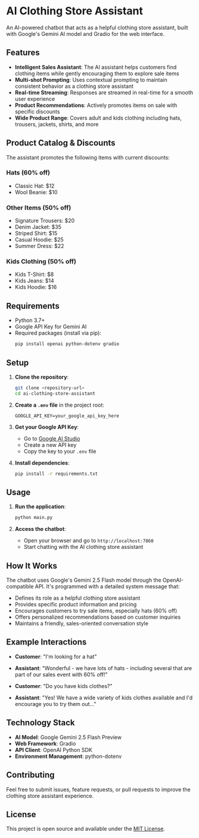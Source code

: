 # AI Clothing Store Assistant

An AI-powered chatbot that acts as a helpful clothing store assistant, built with Google's Gemini AI model and Gradio for the web interface.

## Features

- **Intelligent Sales Assistant**: The AI assistant helps customers find clothing items while gently encouraging them to explore sale items
- **Multi-shot Prompting**: Uses contextual prompting to maintain consistent behavior as a clothing store assistant
- **Real-time Streaming**: Responses are streamed in real-time for a smooth user experience
- **Product Recommendations**: Actively promotes items on sale with specific discounts
- **Wide Product Range**: Covers adult and kids clothing including hats, trousers, jackets, shirts, and more

## Product Catalog & Discounts

The assistant promotes the following items with current discounts:

### Hats (60% off)
- Classic Hat: $12
- Wool Beanie: $10

### Other Items (50% off)
- Signature Trousers: $20
- Denim Jacket: $35
- Striped Shirt: $15
- Casual Hoodie: $25
- Summer Dress: $22

### Kids Clothing (50% off)
- Kids T-Shirt: $8
- Kids Jeans: $14
- Kids Hoodie: $16

## Requirements

- Python 3.7+
- Google API Key for Gemini AI
- Required packages (install via pip):
  ```bash
  pip install openai python-dotenv gradio
  ```

## Setup

1. **Clone the repository**:
   ```bash
   git clone <repository-url>
   cd ai-clothing-store-assistant
   ```

2. **Create a `.env` file** in the project root:
   ```
   GOOGLE_API_KEY=your_google_api_key_here
   ```

3. **Get your Google API Key**:
   - Go to [Google AI Studio](https://aistudio.google.com/)
   - Create a new API key
   - Copy the key to your `.env` file

4. **Install dependencies**:
   ```bash
   pip install -r requirements.txt
   ```

## Usage

1. **Run the application**:
   ```bash
   python main.py
   ```

2. **Access the chatbot**:
   - Open your browser and go to `http://localhost:7860`
   - Start chatting with the AI clothing store assistant

## How It Works

The chatbot uses Google's Gemini 2.5 Flash model through the OpenAI-compatible API. It's programmed with a detailed system message that:

- Defines its role as a helpful clothing store assistant
- Provides specific product information and pricing
- Encourages customers to try sale items, especially hats (60% off)
- Offers personalized recommendations based on customer inquiries
- Maintains a friendly, sales-oriented conversation style

## Example Interactions

- **Customer**: "I'm looking for a hat"
- **Assistant**: "Wonderful - we have lots of hats - including several that are part of our sales event with 60% off!"

- **Customer**: "Do you have kids clothes?"
- **Assistant**: "Yes! We have a wide variety of kids clothes available and I'd encourage you to try them out..."

## Technology Stack

- **AI Model**: Google Gemini 2.5 Flash Preview
- **Web Framework**: Gradio
- **API Client**: OpenAI Python SDK
- **Environment Management**: python-dotenv

## Contributing

Feel free to submit issues, feature requests, or pull requests to improve the clothing store assistant experience.

## License

This project is open source and available under the [MIT License](LICENSE).